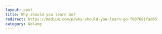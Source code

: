 ```yaml
---
layout: post
title: Why should you learn Go?
redirect: https://medium.com/p/why-should-you-learn-go-f607681fad65
category: Golang
---
```

